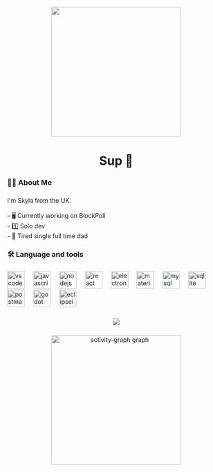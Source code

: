 <br clear="both">

<div align="center">
  <a href='https://blockpoll.io'><img height="300" src="https://i.imgur.com/Zmoymlo.png"  /></a>
</div>

###

<h1 align="center">Sup 👋</h1>

###

<h3 align="left">👩‍💻  About Me</h3>

###

<p align="left">I'm Skyla from the UK.<br><br>- 🖥️ Currently working on BlockPoll<br>- 1️⃣ Solo dev<br>- 🥱 Tired single full time dad</p>

###

<h3 align="left">🛠 Language and tools</h3>

###

<div align="left">
  <img src="https://skillicons.dev/icons?i=vscode" height="40" alt="vscode logo"  />
  <img width="12" />
  <img src="https://skillicons.dev/icons?i=js" height="40" alt="javascript logo"  />
  <img width="12" />
  <img src="https://skillicons.dev/icons?i=nodejs" height="40" alt="nodejs logo"  />
  <img width="12" />
  <img src="https://skillicons.dev/icons?i=react" height="40" alt="react logo"  />
  <img width="12" />
  <img src="https://skillicons.dev/icons?i=electron" height="40" alt="electron logo"  />
  <img width="12" />
  <img src="https://skillicons.dev/icons?i=materialui" height="40" alt="materialui logo"  />
  <img width="12" />
  <img src="https://skillicons.dev/icons?i=mysql" height="40" alt="mysql logo"  />
  <img width="12" />
  <img src="https://skillicons.dev/icons?i=sqlite" height="40" alt="sqlite logo"  />
  <img width="12" />
  <img src="https://skillicons.dev/icons?i=postman" height="40" alt="postman logo"  />
  <img width="12" />
  <img src="https://skillicons.dev/icons?i=godot" height="40" alt="godot logo"  />
  <img width="12" />
  <img src="https://skillicons.dev/icons?i=eclipse" height="40" alt="eclipseide logo"  />
</div>

###

<div align="center">
  <img src="https://visitor-badge.laobi.icu/badge?page_id=SkylaDevs.SkylaDevs&"  />
</div>

###

<div align="center">
  <img src="https://github-readme-activity-graph.vercel.app/graph?username=SkylaDevs&radius=16&theme=github-dark-dimmed&area=true&order=5&custom_title=My%20Activity&hide_title=false&hide_border=true" height="300" alt="activity-graph graph"  />
</div>

###
